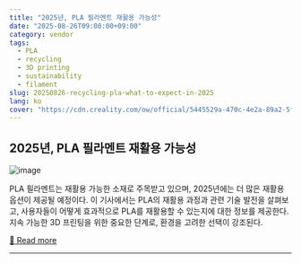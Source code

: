 ```yaml
---
title: "2025년, PLA 필라멘트 재활용 가능성"
date: "2025-08-26T09:00:00+09:00"
category: vendor
tags:
  - PLA
  - recycling
  - 3D printing
  - sustainability
  - filament
slug: 20250826-recycling-pla-what-to-expect-in-2025
lang: ko
cover: "https://cdn.creality.com/ow/official/5445529a-470c-4e2a-89a2-5f99fd48d93e.jpg"
---
```


## 2025년, PLA 필라멘트 재활용 가능성
![image](https://cdn.creality.com/ow/official/5445529a-470c-4e2a-89a2-5f99fd48d93e.jpg)

PLA 필라멘트는 재활용 가능한 소재로 주목받고 있으며, 2025년에는 더 많은 재활용 옵션이 제공될 예정이다. 이 기사에서는 PLA의 재활용 과정과 관련 기술 발전을 살펴보고, 사용자들이 어떻게 효과적으로 PLA를 재활용할 수 있는지에 대한 정보를 제공한다. 지속 가능한 3D 프린팅을 위한 중요한 단계로, 환경을 고려한 선택이 강조된다.

[🔗 Read more](https://www.creality.com/blog/is-pla-recycable)

---